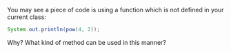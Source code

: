 You may see a piece of code is using a function which is not defined in your current class:

```java
System.out.println(pow(4, 2));
```

Why? What kind of method can be used in this manner?